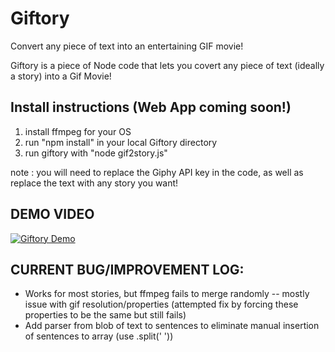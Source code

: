# Giftory
Convert any piece of text into an entertaining GIF movie! 

Giftory is a piece of Node code that lets you covert any piece of text (ideally a story) into a Gif Movie! 

## Install instructions (Web App coming soon!)

1. install ffmpeg for your OS
2. run "npm install" in your local Giftory directory
3. run giftory with "node gif2story.js"

note : you will need to replace the Giphy API key in the code, as well as replace the text with any story you want!

## DEMO VIDEO

[![Giftory Demo](http://img.youtube.com/vi/iTZEAAA_dsM/0.jpg)](http://www.youtube.com/watch?v=iTZEAAA_dsM "Giftory Demo")

## CURRENT BUG/IMPROVEMENT LOG:

- Works for most stories, but ffmpeg fails to merge randomly -- mostly issue with gif resolution/properties (attempted fix by forcing these properties to be the same but still fails)
- Add parser from blob of text to sentences to eliminate manual insertion of sentences to array (use .split(' '))

